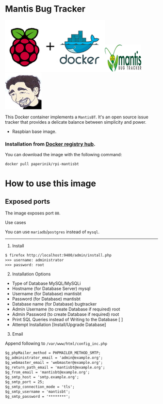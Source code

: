 # Mantis Bug Tracker

![docker_logo](https://raw.githubusercontent.com/brunocantisano/rpi-mantisbt/master/files/docker.png)![docker_mantisbt_logo](https://raw.githubusercontent.com/brunocantisano/rpi-mantisbt/master/files/logo-mantis.png)![docker_paperinik_logo](https://raw.githubusercontent.com/brunocantisano/rpi-mantisbt/master/files/docker_paperinik_120x120.png)

This Docker container implements a `MantisBT`. It's an open source issue tracker that provides a delicate balance between simplicity and power.

 * Raspbian base image.
 
### Installation from [Docker registry hub](https://registry.hub.docker.com/u/paperinik/rpi-mantisbt/).

You can download the image with the following command:

```bash
docker pull paperinik/rpi-mantisbt
```

# How to use this image

Exposed ports
----

The image exposes port `80`.

Use cases

You can use `mariadb`/`postgres` instead of `mysql`.

----

1) Install

```
$ firefox http://localhost:9400/admin/install.php
>>> username: administrator
>>> password: root
```

2) Installation Options

* Type of Database                                        MySQL/MySQLi
* Hostname (for Database Server)                          mysql
* Username (for Database)                                 mantisbt
* Password (for Database)                                 mantisbt
* Database name (for Database)                            bugtracker
* Admin Username (to create Database if required)         root
* Admin Password (to create Database if required)         root
* Print SQL Queries instead of Writing to the Database    [ ]
* Attempt Installation                                    [Install/Upgrade Database]

3) Email

Append following to `/var/www/html/config_inc.php`

```
$g_phpMailer_method = PHPMAILER_METHOD_SMTP;
$g_administrator_email = 'admin@example.org';
$g_webmaster_email = 'webmaster@example.org';
$g_return_path_email = 'mantisbt@example.org';
$g_from_email = 'mantisbt@example.org';
$g_smtp_host = 'smtp.example.org';
$g_smtp_port = 25;
$g_smtp_connection_mode = 'tls';
$g_smtp_username = 'mantisbt';
$g_smtp_password = '********';
```
